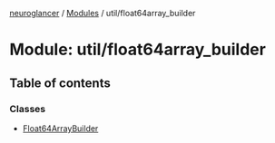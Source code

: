 [neuroglancer](../README.md) / [Modules](../modules.md) / util/float64array\_builder

# Module: util/float64array\_builder

## Table of contents

### Classes

- [Float64ArrayBuilder](../classes/util_float64array_builder.Float64ArrayBuilder.md)
